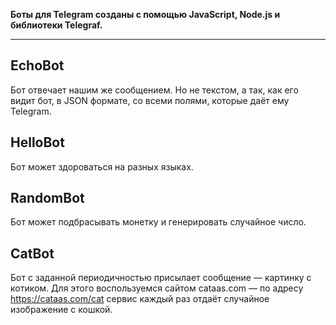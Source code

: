 **Боты для Telegram созданы с помощью JavaScript, Node.js и библиотеки Telegraf.**

---

## EchoBot
Бот отвечает нашим же сообщением. Но не текстом, а так, как его видит бот, в JSON формате, со всеми полями, которые даёт ему Telegram.

## HelloBot
Бот может здороваться на разных языках. 

## RandomBot
Бот может подбрасывать монетку и генерировать случайное число.

## CatBot
Бот с заданной периодичностью присылает сообщение — картинку с котиком.
Для этого воспользуемся сайтом cataas.com — по адресу https://cataas.com/cat сервис каждый раз отдаёт случайное изображение с кошкой.
